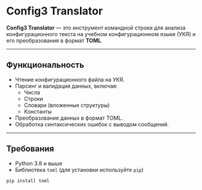 # Config3 Translator

**Config3 Translator** — это инструмент командной строки для анализа конфигурационного текста на учебном конфигурационном языке (УКЯ) и его преобразования в формат **TOML**.

---

## **Функциональность**

- Чтение конфигурационного файла на УКЯ.
- Парсинг и валидация данных, включая:
  - Числа
  - Строки
  - Словари (вложенные структуры)
  - Константы
- Преобразование данных в формат TOML.
- Обработка синтаксических ошибок с выводом сообщений.

---

## **Требования**

- Python 3.8 и выше
- Библиотека `toml` (для установки используйте `pip`)

```bash
pip install toml
